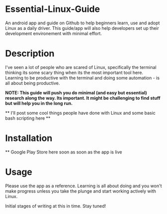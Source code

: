 # Essential-Linux-Guide
An android app and guide on Github to help beginners learn, use and adopt Linux as a daily driver. This guide/app will also help developers set up their development environement with minimal effort.

# Description
I've seen a lot of people who are scared of Linux, specifically the terminal thinking its some scary thing when its the most important tool here. Learning to be productive with the terminal and doing some automation - is all about being productive.

**NOTE: This guide will push you do minimal (and easy but essential) research along the way. Its important. It might be challenging to find stuff but will help you in the long run.**

** I'll post some cool things people have done with Linux and some basic bash scripting here **

# Installation 

** Google Play Store here soon as soon as the app is live

# Usage
Please use the app as a reference. Learning is all about doing and you won't make progress unless you take the plunge and start working actively with Linux.



Initial stages of writing at this in time. Stay tuned!
